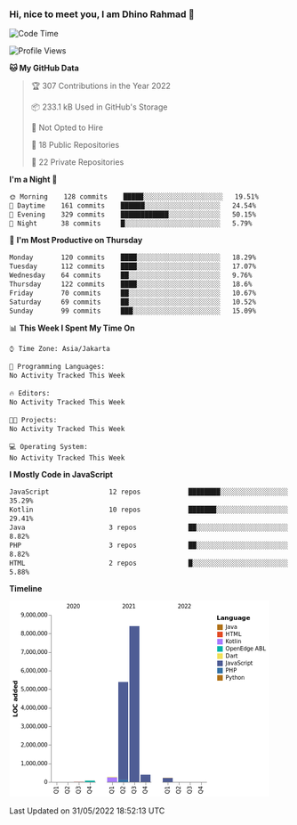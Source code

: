 ### Hi, nice to meet you, I am Dhino Rahmad 👋
<!--START_SECTION:waka-->
![Code Time](http://img.shields.io/badge/Code%20Time-0%20secs-blue)

![Profile Views](http://img.shields.io/badge/Profile%20Views-1-blue)

**🐱 My GitHub Data** 

> 🏆 307 Contributions in the Year 2022
 > 
> 📦 233.1 kB Used in GitHub's Storage 
 > 
> 🚫 Not Opted to Hire
 > 
> 📜 18 Public Repositories 
 > 
> 🔑 22 Private Repositories  
 > 
**I'm a Night 🦉** 

```text
🌞 Morning    128 commits    █████░░░░░░░░░░░░░░░░░░░░   19.51% 
🌆 Daytime    161 commits    ██████░░░░░░░░░░░░░░░░░░░   24.54% 
🌃 Evening    329 commits    ████████████░░░░░░░░░░░░░   50.15% 
🌙 Night      38 commits     █░░░░░░░░░░░░░░░░░░░░░░░░   5.79%

```
📅 **I'm Most Productive on Thursday** 

```text
Monday       120 commits    ████░░░░░░░░░░░░░░░░░░░░░   18.29% 
Tuesday      112 commits    ████░░░░░░░░░░░░░░░░░░░░░   17.07% 
Wednesday    64 commits     ██░░░░░░░░░░░░░░░░░░░░░░░   9.76% 
Thursday     122 commits    ████░░░░░░░░░░░░░░░░░░░░░   18.6% 
Friday       70 commits     ██░░░░░░░░░░░░░░░░░░░░░░░   10.67% 
Saturday     69 commits     ██░░░░░░░░░░░░░░░░░░░░░░░   10.52% 
Sunday       99 commits     ███░░░░░░░░░░░░░░░░░░░░░░   15.09%

```


📊 **This Week I Spent My Time On** 

```text
⌚︎ Time Zone: Asia/Jakarta

💬 Programming Languages: 
No Activity Tracked This Week

🔥 Editors: 
No Activity Tracked This Week

🐱‍💻 Projects: 
No Activity Tracked This Week

💻 Operating System: 
No Activity Tracked This Week

```

**I Mostly Code in JavaScript** 

```text
JavaScript               12 repos            ████████░░░░░░░░░░░░░░░░░   35.29% 
Kotlin                   10 repos            ███████░░░░░░░░░░░░░░░░░░   29.41% 
Java                     3 repos             ██░░░░░░░░░░░░░░░░░░░░░░░   8.82% 
PHP                      3 repos             ██░░░░░░░░░░░░░░░░░░░░░░░   8.82% 
HTML                     2 repos             █░░░░░░░░░░░░░░░░░░░░░░░░   5.88%

```


**Timeline**

![Chart not found](https://raw.githubusercontent.com/Dhino12/Dhino12/master/charts/bar_graph.png) 


 Last Updated on 31/05/2022 18:52:13 UTC
<!--END_SECTION:waka-->
 
